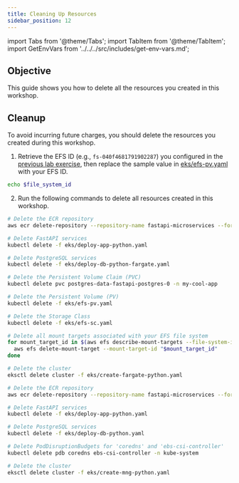 ```yaml
---
title: Cleaning Up Resources
sidebar_position: 12
---
```


import Tabs from '@theme/Tabs';
import TabItem from '@theme/TabItem';
import GetEnvVars from '../../../src/includes/get-env-vars.md';

## Objective

This guide shows you how to delete all the resources you created in this workshop.

<!--This is a shared file at src/includes/get-env-vars.md that tells users to navigate to the 'python-fastapi-demo-docker' directory where their environment variables are sourced.-->
<GetEnvVars />

## Cleanup

To avoid incurring future charges, you should delete the resources you created during this workshop.

<Tabs>
  <TabItem value="Fargate" label="Fargate" default>

1. Retrieve the EFS ID (e.g., `fs-040f4681791902287`) you configured in the [previous lab exercise](setup-storage.md), then replace the sample value in [eks/efs-pv.yaml](https://github.com/aws-samples/python-fastapi-demo-docker/blob/main/eks/efs-pv.yaml) with your EFS ID.
```bash
echo $file_system_id
```

2. Run the following commands to delete all resources created in this workshop.
```bash
# Delete the ECR repository
aws ecr delete-repository --repository-name fastapi-microservices --force

# Delete FastAPI services
kubectl delete -f eks/deploy-app-python.yaml

# Delete PostgreSQL services
kubectl delete -f eks/deploy-db-python-fargate.yaml

# Delete the Persistent Volume Claim (PVC)
kubectl delete pvc postgres-data-fastapi-postgres-0 -n my-cool-app

# Delete the Persistent Volume (PV)
kubectl delete -f eks/efs-pv.yaml

# Delete the Storage Class
kubectl delete -f eks/efs-sc.yaml

# Delete all mount targets associated with your EFS file system
for mount_target_id in $(aws efs describe-mount-targets --file-system-id $file_system_id --output text --query 'MountTargets[*].MountTargetId'); do
  aws efs delete-mount-target --mount-target-id "$mount_target_id"
done

# Delete the cluster
eksctl delete cluster -f eks/create-fargate-python.yaml
```
</TabItem>

<TabItem value="Managed Node Groups" label="Managed Node Groups">

```bash
# Delete the ECR repository
aws ecr delete-repository --repository-name fastapi-microservices --force

# Delete FastAPI services
kubectl delete -f eks/deploy-app-python.yaml

# Delete PostgreSQL services
kubectl delete -f eks/deploy-db-python.yaml

# Delete PodDisruptionBudgets for 'coredns' and 'ebs-csi-controller'
kubectl delete pdb coredns ebs-csi-controller -n kube-system

# Delete the cluster
eksctl delete cluster -f eks/create-mng-python.yaml
```
  </TabItem>
</Tabs>